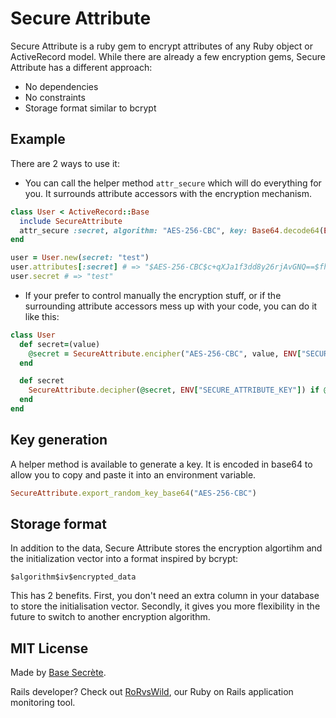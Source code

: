 # Secure Attribute

Secure Attribute is a ruby gem to encrypt attributes of any Ruby object or ActiveRecord model.
While there are already a few encryption gems, Secure Attribute has a different approach:

- No dependencies
- No constraints
- Storage format similar to bcrypt

## Example

There are 2 ways to use it:

- You can call the helper method `attr_secure` which will do everything for you.
It surrounds attribute accessors with the encryption mechanism.

```ruby
class User < ActiveRecord::Base
  include SecureAttribute
  attr_secure :secret, algorithm: "AES-256-CBC", key: Base64.decode64(ENV["SECURE_ATTRIBUTE_KEY"])
end

user = User.new(secret: "test")
user.attributes[:secret] # => "$AES-256-CBC$c+qXJa1f3dd8y26rjAvGNQ==$fhMvLkC7g+gaw5pxqpkFlQ=="
user.secret # => "test"
```

- If your prefer to control manually the encryption stuff, or if the surrounding attribute accessors mess up with your code, you can do it like this:

```ruby
class User
  def secret=(value)
    @secret = SecureAttribute.encipher("AES-256-CBC", value, ENV["SECURE_ATTRIBUTE_KEY"])
  end

  def secret
    SecureAttribute.decipher(@secret, ENV["SECURE_ATTRIBUTE_KEY"]) if @secret
  end
end
```

## Key generation

A helper method is available to generate a key. It is encoded in base64 to allow you to copy and paste it into an environment variable.

```ruby
SecureAttribute.export_random_key_base64("AES-256-CBC")
```

## Storage format

In addition to the data, Secure Attribute stores the encryption algortihm and the initialization vector into a format inspired by bcrypt:

```
$algorithm$iv$encrypted_data
```

This has 2 benefits. First, you don't need an extra column in your database to store the initialisation vector. Secondly, it gives you more flexibility in the future to switch to another encryption algorithm.

## MIT License

Made by [Base Secrète](https://basesecrete.com/en).

Rails developer? Check out [RoRvsWild](https://www.rorvswild.com), our Ruby on Rails application monitoring tool.
